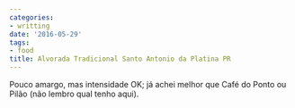 ```yaml
---
categories:
- writting
date: '2016-05-29'
tags:
- food
title: Alvorada Tradicional Santo Antonio da Platina PR
---
```


Pouco amargo, mas intensidade OK; já achei melhor que Café do Ponto ou Pilão (não lembro qual tenho aqui).